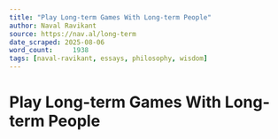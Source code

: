```yaml
---
title: "Play Long-term Games With Long-term People"
author: Naval Ravikant
source: https://nav.al/long-term
date_scraped: 2025-08-06
word_count:     1938
tags: [naval-ravikant, essays, philosophy, wisdom]
---
```


# Play Long-term Games With Long-term People


